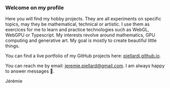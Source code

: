 ### Welcome on my profile

Here you will find my hobby projects. They are all experiments on specific topics, may they be mathematical, technical or artistic. I use them as exercices for me to learn and practice technologies such as WebGL, WebGPU or Typescript. My interests revolve around mathematics, GPU computing and generative art. My goal is mostly to create beautiful little things.

You can find a live portfolio of my GitHub projects here: [piellardj.github.io](https://piellardj.github.io).

You can reach me by email: [jeremie.piellard@gmail.com](mailto:jeremie.piellard@gmail.com). I am always happy to answer messages 🙂.

Jérémie
